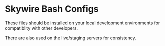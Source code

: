 # Skywire Bash Configs

These files should be installed on your local development environments for compatiblity with other developers.

There are also used on the live/staging servers for consistency.
